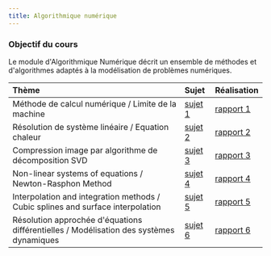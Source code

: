 ```yaml
---
title: Algorithmique numérique
---
```


### Objectif du cours

Le module d'Algorithmique Numérique décrit un ensemble de méthodes et
d'algorithmes adaptés à la modélisation de problèmes numériques.

| Thème                                                                                   | Sujet     | Réalisation                     |
|:----------------------------------------------------------------------------------------|:----------|:--------------------------------|
| Méthode de calcul numérique / Limite de la machine                                      | [sujet 1] | [rapport 1](./img/projet_1.pdf) |
| Résolution de système linéaire / Equation chaleur                                       | [sujet 2] | [rapport 2](./img/projet_2.pdf) |
| Compression image par algorithme de décomposition SVD                                   | [sujet 3] | [rapport 3](./img/projet_3.pdf) |
| Non-linear systems of equations / Newton-Rasphon Method                                 | [sujet 4] | [rapport 4](./img/projet_4.pdf) |
| Interpolation and integration methods / Cubic splines and surface interpolation         | [sujet 5] | [rapport 5](./img/projet_5.pdf) |
| Résolution approchée d'équations différentielles / Modélisation des systèmes dynamiques | [sujet 6] | [rapport 6](./img/projet_6.pdf) |

[sujet 1]:http://mfaverge.vvv.enseirb-matmeca.fr/wordpress/?page_id=286

[sujet 2]:http://mfaverge.vvv.enseirb-matmeca.fr/wordpress/?page_id=293

[sujet 3]:http://mfaverge.vvv.enseirb-matmeca.fr/wordpress/?page_id=298

[sujet 4]:http://mfaverge.vvv.enseirb-matmeca.fr/wordpress/?page_id=302

[sujet 5]:http://mfaverge.vvv.enseirb-matmeca.fr/wordpress/?page_id=304

[sujet 6]:http://mfaverge.vvv.enseirb-matmeca.fr/wordpress/?page_id=309
